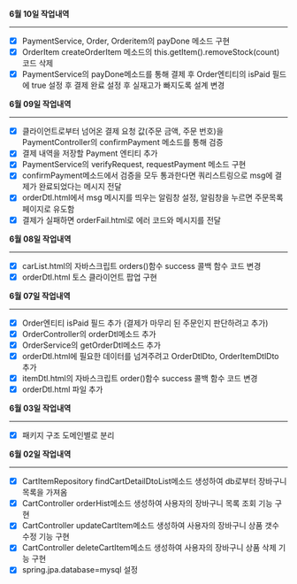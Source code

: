 
**6월 10일 작업내역**

---

- [x] PaymentService, Order, Orderitem의 payDone 메소드 구현
- [x] OrderItem createOrderItem 메소드의 this.getItem().removeStock(count) 코드 삭제 
- [x] PaymentService의 payDone메소드를 통해 결제 후 Order엔티티의 isPaid 필드에 true 설정 후 결제 완료 설정 후 실재고가 빠지도록 설계 변경

**6월 09일 작업내역**

---

- [x] 클라이언트로부터 넘어온 결제 요청 값(주문 금액, 주문 번호)을 PaymentController의 confirmPayment 메소드를 통해 검증
- [x] 결제 내역을 저장할 Payment 엔티티 추가
- [x] PaymentService의 verifyRequest, requestPayment 메소드 구현
- [x] confirmPayment메소드에서 검증을 모두 통과한다면 쿼리스트링으로 msg에 결제가 완료되었다는 메시지 전달
- [x] orderDtl.html에서 msg 메시지를 띄우는 알림창 설정, 알림창을 누르면 주문목록 페이지로 유도함
- [x] 결제가 실패하면 orderFail.html로 에러 코드와 메시지를 전달 

**6월 08일 작업내역**

---

- [x] carList.html의 자바스크립트 orders()함수 success 콜백 함수 코드 변경
- [x] orderDtl.html 토스 클라이언트 팝업 구현

**6월 07일 작업내역**

---

- [x] Order엔티티 isPaid 필드 추가 (결제가 마무리 된 주문인지 판단하려고 추가)
- [x] OrderController의 orderDtl메소드 추가
- [x] OrderService의 getOrderDtl메소드 추가
- [x] orderDtl.html에 필요한 데이터를 넘겨주려고 OrderDtlDto, OrderItemDtlDto 추가
- [x] itemDtl.html의 자바스크립트 order()함수 success 콜백 함수 코드 변경
- [x] orderDtl.html 파일 추가

**6월 03일 작업내역**

---

- [x] 패키지 구조 도메인별로 분리

**6월 02일 작업내역**

---

- [x] CartItemRepository findCartDetailDtoList메소드 생성하여 db로부터 장바구니 목록을 가져옴
- [x] CartController orderHist메소드 생성하여 사용자의 장바구니 목록 조회 기능 구현
- [x] CartController updateCartItem메소드 생성하여 사용자의 장바구니 상품 갯수 수정 기능 구현
- [x] CartController deleteCartItem메소드 생성하여 사용자의 장바구니 상품 삭제 기능 구현
- [x] spring.jpa.database=mysql 설정